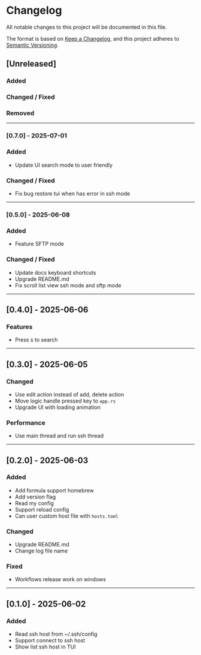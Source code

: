 # Changelog

All notable changes to this project will be documented in this file.

The format is based on [Keep a Changelog](https://keepachangelog.com/en/1.0.0/),
and this project adheres to [Semantic Versioning](https://semver.org/spec/v2.0.0.html).

## [Unreleased]

### Added


### Changed / Fixed


### Removed


---

### [0.7.0] - 2025-07-01

### Added
- Update UI search mode to user friendly

### Changed / Fixed
- Fix bug restore tui when has error in ssh mode

---

### [0.5.0] - 2025-06-08

### Added

- Feature SFTP mode

### Changed / Fixed

- Update docs keyboard shortcuts
- Upgrade README.md
- Fix scroll list view ssh mode and sftp mode

---

## [0.4.0] - 2025-06-06
### Features

- Press s to search

---

## [0.3.0] - 2025-06-05
### Changed

- Use edit action instead of add, delete action
- Move logic handle pressed key to `app.rs`
- Upgrade UI with loading animation

### Performance

- Use main thread and run ssh thread

---

## [0.2.0] - 2025-06-03
### Added

- Add formula support homebrew
- Add version flag
- Read my config
- Support reload config
- Can user custom host file with `hosts.toml`

### Changed

- Upgrade README.md
- Change log file name

### Fixed

- Workflows release work on windows

---

## [0.1.0] - 2025-06-02

### Added

- Read ssh host from ~/.ssh/config
- Support connect to ssh host
- Show list ssh host in TUI

